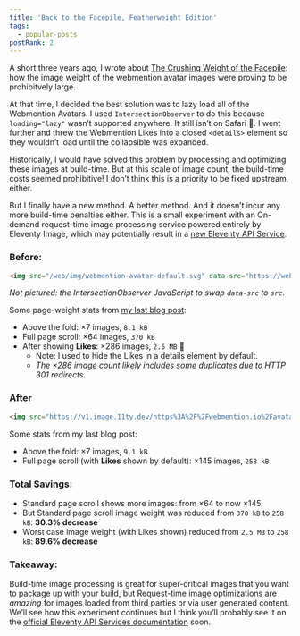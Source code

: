 ```yaml
---
title: 'Back to the Facepile, Featherweight Edition'
tags:
  - popular-posts
postRank: 2
---
```

A short three years ago, I wrote about [The Crushing Weight of the Facepile](/web/facepile/): how the image weight of the webmention avatar images were proving to be prohibitvely large.

At that time, I decided the best solution was to lazy load all of the Webmention Avatars. I used `IntersectionObserver` to do this because `loading="lazy"` wasn’t supported anywhere. It still isn’t on Safari 😬. I went further and threw the Webmention Likes into a closed `<details>` element so they wouldn’t load until the collapsible was expanded.

Historically, I would have solved this problem by processing and optimizing these images at build-time. But at this scale of image count, the build-time costs seemed prohibitive! I don’t think this is a priority to be fixed upstream, either.

But I finally have a new method. A better method. And it doesn’t incur any more build-time penalties either. This is a small experiment with an On-demand request-time image processing service powered entirely by Eleventy Image, which may potentially result in a [new Eleventy API Service](https://www.11ty.dev/docs/api-services/).

### Before:

```html
<img src="/web/img/webmention-avatar-default.svg" data-src="https://webmention.io/avatar/pbs.twimg.com/cab6e1447b539bc1d7eaf6e260288f220792168c7be20e38ee6504517cde999d.jpg" alt="A Person’s Name" width="48" height="48">
```

_Not pictured: the IntersectionObserver JavaScript to swap `data-src` to `src`._

Some page-weight stats from [my last blog post](/web/trailing-slash/):

* Above the fold: ×7 images, `8.1 kB`
* Full page scroll: ×64 images, `370 kB`
* After showing **Likes**: ×286 images, `2.5 MB` 😬
  * Note: I used to hide the Likes in a details element by default.
  * _The ×286 image count likely includes some duplicates due to HTTP 301 redirects._

### After

```html
<img src="https://v1.image.11ty.dev/https%3A%2F%2Fwebmention.io%2Favatar%2Fpbs.twimg.com%2Fa4b4ceb1e1566f3e65d866ac64d8d7c1d615f927ebd0c31a7395b8fe5d2be852.jpg/jpeg/72/" alt="A Person’s Name" width="48" height="48" loading="lazy" decoding="async">
```

Some stats from my last blog post:

* Above the fold: ×7 images, `9.1 kB`
* Full page scroll (with **Likes** shown by default): ×145 images, `258 kB`

### Total Savings:

* Standard page scroll shows more images: from ×64 to now ×145.
* But Standard page scroll image weight was reduced from `370 kB` to `258 kB`: **30.3% decrease**
* Worst case image weight (with Likes shown) reduced from `2.5 MB` to `258 kB`: **89.6% decrease**

### Takeaway:

Build-time image processing is great for super-critical images that you want to package up with your build, but Request-time image optimizations are *amazing* for images loaded from third parties or via user generated content. We’ll see how this experiment continues but I think you’ll probably see it on the [official Eleventy API Services documentation](https://www.11ty.dev/docs/api-services/) soon.
